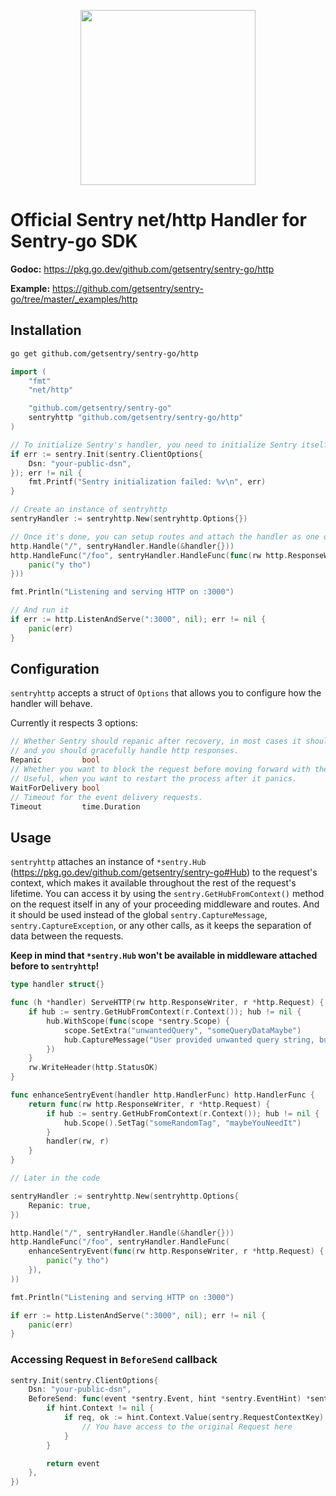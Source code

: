 <p align="center">
  <a href="https://sentry.io" target="_blank" align="center">
    <img src="https://sentry-brand.storage.googleapis.com/sentry-logo-black.png" width="280">
  </a>
  <br />
</p>

# Official Sentry net/http Handler for Sentry-go SDK

**Godoc:** https://pkg.go.dev/github.com/getsentry/sentry-go/http

**Example:** https://github.com/getsentry/sentry-go/tree/master/_examples/http

## Installation

```sh
go get github.com/getsentry/sentry-go/http
```

```go
import (
    "fmt"
    "net/http"

    "github.com/getsentry/sentry-go"
    sentryhttp "github.com/getsentry/sentry-go/http"
)

// To initialize Sentry's handler, you need to initialize Sentry itself beforehand
if err := sentry.Init(sentry.ClientOptions{
    Dsn: "your-public-dsn",
}); err != nil {
    fmt.Printf("Sentry initialization failed: %v\n", err)
}

// Create an instance of sentryhttp
sentryHandler := sentryhttp.New(sentryhttp.Options{})

// Once it's done, you can setup routes and attach the handler as one of your middleware
http.Handle("/", sentryHandler.Handle(&handler{}))
http.HandleFunc("/foo", sentryHandler.HandleFunc(func(rw http.ResponseWriter, r *http.Request) {
    panic("y tho")
}))

fmt.Println("Listening and serving HTTP on :3000")

// And run it
if err := http.ListenAndServe(":3000", nil); err != nil {
    panic(err)
}
```

## Configuration

`sentryhttp` accepts a struct of `Options` that allows you to configure how the handler will behave.

Currently it respects 3 options:

```go
// Whether Sentry should repanic after recovery, in most cases it should be set to true,
// and you should gracefully handle http responses.
Repanic         bool
// Whether you want to block the request before moving forward with the response.
// Useful, when you want to restart the process after it panics.
WaitForDelivery bool
// Timeout for the event delivery requests.
Timeout         time.Duration
```

## Usage

`sentryhttp` attaches an instance of `*sentry.Hub` (https://pkg.go.dev/github.com/getsentry/sentry-go#Hub) to the request's context, which makes it available throughout the rest of the request's lifetime.
You can access it by using the `sentry.GetHubFromContext()` method on the request itself in any of your proceeding middleware and routes.
And it should be used instead of the global `sentry.CaptureMessage`, `sentry.CaptureException`, or any other calls, as it keeps the separation of data between the requests.

**Keep in mind that `*sentry.Hub` won't be available in middleware attached before to `sentryhttp`!**

```go
type handler struct{}

func (h *handler) ServeHTTP(rw http.ResponseWriter, r *http.Request) {
	if hub := sentry.GetHubFromContext(r.Context()); hub != nil {
		hub.WithScope(func(scope *sentry.Scope) {
			scope.SetExtra("unwantedQuery", "someQueryDataMaybe")
			hub.CaptureMessage("User provided unwanted query string, but we recovered just fine")
		})
	}
	rw.WriteHeader(http.StatusOK)
}

func enhanceSentryEvent(handler http.HandlerFunc) http.HandlerFunc {
	return func(rw http.ResponseWriter, r *http.Request) {
		if hub := sentry.GetHubFromContext(r.Context()); hub != nil {
			hub.Scope().SetTag("someRandomTag", "maybeYouNeedIt")
		}
		handler(rw, r)
	}
}

// Later in the code

sentryHandler := sentryhttp.New(sentryhttp.Options{
    Repanic: true,
})

http.Handle("/", sentryHandler.Handle(&handler{}))
http.HandleFunc("/foo", sentryHandler.HandleFunc(
    enhanceSentryEvent(func(rw http.ResponseWriter, r *http.Request) {
        panic("y tho")
    }),
))

fmt.Println("Listening and serving HTTP on :3000")

if err := http.ListenAndServe(":3000", nil); err != nil {
    panic(err)
}
```

### Accessing Request in `BeforeSend` callback

```go
sentry.Init(sentry.ClientOptions{
    Dsn: "your-public-dsn",
    BeforeSend: func(event *sentry.Event, hint *sentry.EventHint) *sentry.Event {
        if hint.Context != nil {
            if req, ok := hint.Context.Value(sentry.RequestContextKey).(*http.Request); ok {
                // You have access to the original Request here
            }
        }

        return event
    },
})
```

